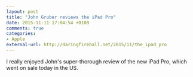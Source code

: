 ```yaml
---
layout: post
title: "John Gruber reviews the iPad Pro"
date: 2015-11-11 17:04:54 +0100
comments: true
categories: 
- Apple
external-url: http://daringfireball.net/2015/11/the_ipad_pro
---
```


I really enjoyed John's super-thorough review of the new iPad Pro, which went on sale today in the US.